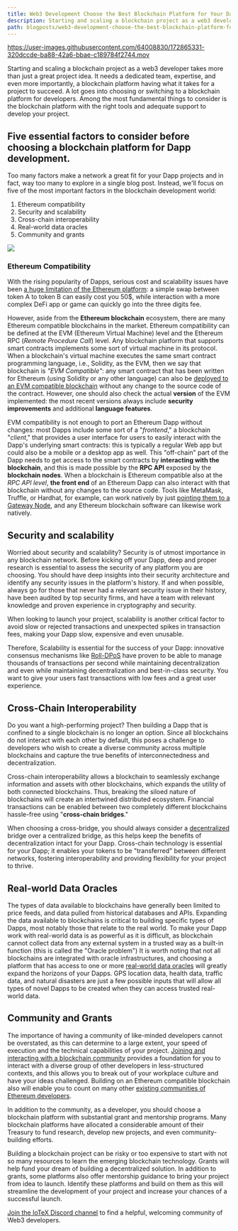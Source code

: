 ```yaml
---
title: Web3 Development Choose the Best Blockchain Platform for Your Dapp
description: Starting and scaling a blockchain project as a web3 developer takes more than just a great project idea. The most fundamental things to consider is the blockchain platform with the right tools and adequate support
path: blogposts/web3-development-choose-the-best-blockchain-platform-for-your-dapp.md
---
```




https://user-images.githubusercontent.com/64008830/172865331-320dccde-ba88-42a6-bbae-c189784f2744.mov



Starting and scaling a blockchain project as a web3 developer takes more than just a great project idea. It needs a dedicated team, expertise, and even more importantly, a blockchain platform having what it takes for a project to succeed. A lot goes into choosing or switching to a blockchain platform for developers. Among the most fundamental things to consider is the blockchain platform with the right tools and adequate support to develop your project.

## Five essential factors to consider before choosing a blockchain platform for Dapp development.

Too many factors make a network a great fit for your Dapp projects and in fact, way too many to explore in a single blog post. Instead, we'll focus on five of the most important factors in the blockchain development world:

1. Ethereum compatibility
2. Security and scalability
3. Cross-chain interoperability
4. Real-world data oracles
5. Community and grants

![](https://iotex.io/blog/content/images/2022/03/Five-Essential-Factors.png)

### Ethereum Compatibility

With the rising popularity of Dapps, serious cost and scalability issues have been [a huge limitation of the Ethereum platform](https://www.coindesk.com/markets/2017/12/04/loveable-digital-kittens-are-clogging-ethereums-blockchain/): a simple swap between token A to token B can easily cost you 50$, while interaction with a more complex DeFi app or game can quickly go into the three digits fee.

However, aside from the **Ethereum blockchain** ecosystem, there are many Ethereum compatible blockchains in the market. Ethereum compatibility can be defined at the EVM (Ethereum Virtual Machine) level and the Ethereum RPC (_Remote Procedure Call_) level. Any blockchain platform that supports smart contracts implements some sort of virtual machine in its protocol. When a blockchain's virtual machine executes the same smart contract programming language, i.e., Solidity, as the EVM, then we say that blockchain is _"EVM Compatible"_: any smart contract that has been written for Ethereum (using Solidity or any other language) can also be [deployed to an EVM compatible blockchain](https://docs.iotex.io/web3-development) without any change to the source code of the contract. However, one should also check the actual **version** of the EVM implemented: the most recent versions always include **security improvements** and additional **language features**.

EVM compatibility is not enough to port an Ethereum Dapp without changes: most Dapps include some sort of a "_frontend_," a blockchain "_client_," that provides a user interface for users to easily interact with the Dapp's underlying smart contracts: this is typically a regular Web app but could also be a mobile or a desktop app as well. This "off-chain" part of the Dapp needs to get access to the smart contracts by **interacting with the blockchain**, and this is made possible by the **RPC API** exposed by the **blockchain nodes**. When a blockchain is Ethereum compatible also at the _RPC API level_, **the front end** of an Ethereum Dapp can also interact with that blockchain without any changes to the source code. Tools like MetaMask, Truffle, or Hardhat, for example, can work natively by just [pointing them to a Gateway Node](https://docs.iotex.io/reference/babel-web3-api#babel-api-endpoints), and any Ethereum blockchain software can likewise work natively.

## Security and scalability

Worried about security and scalability?
Security is of utmost importance in any blockchain network. Before kicking off your Dapp, deep and proper research is essential to assess the security of any platform you are choosing. You should have deep insights into their security architecture and identify any security issues in the platform's history. If and when possible, always go for those that never had a relevant security issue in their history, have been audited by top security firms, and have a team with relevant knowledge and proven experience in cryptography and security.

When looking to launch your project, scalability is another critical factor to avoid slow or rejected transactions and unexpected spikes in transaction fees, making your Dapp slow, expensive and even unusable.

Therefore, Scalability is essential for the success of your Dapp: innovative consensus mechanisms like [Roll-DPoS](https://res.cloudinary.com/dokc3pa1x/image/upload/v1559623484/Research%20Paper/Academic_Paper_Yellow_Paper.pdf) have proven to be able to manage thousands of transactions per second while maintaining decentralization and even while maintaining decentralization and best-in-class security. You want to give your users fast transactions with low fees and a great user experience.

## Cross-Chain Interoperability

Do you want a high-performing project? Then building a Dapp that is confined to a single blockchain is no longer an option. Since all blockchains do not interact with each other by default, this poses a challenge to developers who wish to create a diverse community across multiple blockchains and capture the true benefits of interconnectedness and decentralization.

Cross-chain interoperability allows a blockchain to seamlessly exchange information and assets with other blockchains, which expands the utility of both connected blockchains. Thus, breaking the siloed nature of blockchains will create an intertwined distributed ecosystem. Financial transactions can be enabled between two completely different blockchains hassle-free using "**cross-chain bridges**."

When choosing a cross-bridge, you should always consider a [decentralized](https://docs.iotube.org/introduction/master) bridge over a centralized bridge, as this helps keep the benefits of decentralization intact for your Dapp. Cross-chain technology is essential for your Dapp; it enables your tokens to be "transferred" between different networks, fostering interoperability and providing flexibility for your project to thrive.

## Real-world Data Oracles

The types of data available to blockchains have generally been limited to price feeds, and data pulled from historical databases and APIs. Expanding the data available to blockchains is critical to building specific types of Dapps, most notably those that relate to the real world. To make your Dapp work with real-world data is as powerful as it is difficult, as blockchain cannot collect data from any external system in a trusted way as a built-in function (this is called the "Oracle problem")
It is worth noting that not all blockchains are integrated with oracle infrastructures, and choosing a platform that has access to one or more [real-world data oracles](https://docs.iotex.io/layer2/real-world-data-oracle/overview) will greatly expand the horizons of your Dapps. GPS location data, health data, traffic data, and natural disasters are just a few possible inputs that will allow all types of novel Dapps to be created when they can access trusted real-world data.

## Community and Grants

The importance of having a community of like-minded developers cannot be overstated, as this can determine to a large extent, your speed of execution and the technical capabilities of your project. [Joining and interacting with a blockchain community](https://bit.ly/BestW3DevPlat) provides a foundation for you to interact with a diverse group of other developers in less-structured contexts, and this allows you to break out of your workplace culture and have your ideas challenged. Building on an Ethereum compatible blockchain also will enable you to count on many other [existing communities of Ethereum developers](https://ethereum.org/en/community/online/).

In addition to the community, as a developer, you should choose a blockchain platform with substantial grant and mentorship programs. Many blockchain platforms have allocated a considerable amount of their Treasury to fund research, develop new projects, and even community-building efforts.

Building a blockchain project can be risky or too expensive to start with not so many resources to learn the emerging blockchain technology. Grants will help fund your dream of building a decentralized solution. In addition to grants, some platforms also offer mentorship guidance to bring your project from idea to launch. Identify these platforms and build on them as this will streamline the development of your project and increase your chances of a successful launch.

[Join the IoTeX Discord channel](https://bit.ly/BestW3DevPlat) to find a helpful, welcoming community of Web3 developers.
